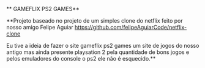 
   **  GAMEFLIX PS2 GAMES**


**Projeto baseado no  projeto de um simples clone do netflix  feito por nosso amigo  Felipe Aguiar
https://github.com/felipeAguiarCode/netflix-clone

Eu tive a ideia de fazer o site gameflix ps2 games um site de jogos do nosso antigo mas ainda presente playsation 2 pela quantidade de bons jogos e pelos emuladores do console o ps2 ele não é esquecido.**


